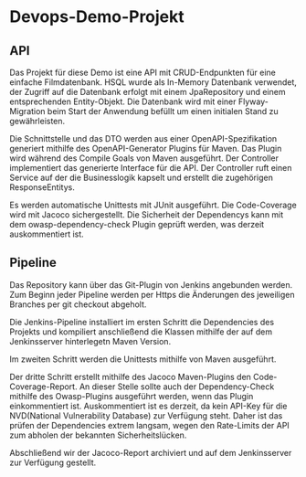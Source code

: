 # Devops-Demo-Projekt

## API
Das Projekt für diese Demo ist eine API mit CRUD-Endpunkten für eine einfache Filmdatenbank. HSQL wurde als In-Memory Datenbank verwendet, der Zugriff auf die Datenbank erfolgt mit einem JpaRepository und einem entsprechenden Entity-Objekt. Die Datenbank wird mit einer Flyway-Migration beim Start der Anwendung befüllt um einen initialen Stand zu gewährleisten.

Die Schnittstelle und das DTO werden aus einer OpenAPI-Spezifikation generiert mithilfe des OpenAPI-Generator Plugins für Maven. Das Plugin wird während des Compile Goals von Maven ausgeführt. Der Controller implementiert das generierte Interface für die API. Der Controller ruft einen Service auf der die Businesslogik kapselt und erstellt die zugehörigen ResponseEntitys.

Es werden automatische Unittests mit JUnit ausgeführt. Die Code-Coverage wird mit Jacoco sichergestellt. Die Sicherheit der Dependencys kann mit dem owasp-dependency-check Plugin geprüft werden, was derzeit auskommentiert ist.

## Pipeline
Das Repository kann über das Git-Plugin von Jenkins angebunden werden. Zum Beginn jeder Pipeline werden per Https die Änderungen des jeweiligen Branches per git checkout abgeholt.

Die Jenkins-Pipeline installiert im ersten Schritt die Dependencies des Projekts und kompiliert anschließend die Klassen mithilfe der auf dem Jenkinsserver hinterlegetn Maven Version.

Im zweiten Schritt werden die Unittests mithilfe von Maven ausgeführt. 

Der dritte Schritt erstellt mithilfe des Jacoco Maven-Plugins den Code-Coverage-Report.
An dieser Stelle sollte auch der Dependency-Check mithilfe des Owasp-Plugins ausgeführt werden, wenn das Plugin einkommentiert ist. Auskommentiert ist es derzeit, da kein API-Key für die NVD(National Vulnerability Database) zur Verfügung steht. Daher ist das prüfen der Dependencies extrem langsam, wegen den Rate-Limits der API zum abholen der bekannten Sicherheitslücken.

Abschließend wir der Jacoco-Report archiviert und auf dem Jenkinsserver zur Verfügung gestellt.